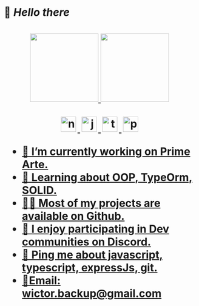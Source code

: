 <h1>👋 <i>Hello there</i><h1>

  <div align="center">
  <a href="https://github.com/WictorHiago">
  <img height="180em" src="https://github-readme-stats.vercel.app/api?username=wictorhiago&show_icons=true&theme=gotham&include_all_commits=true&count_private=true"/>
  <img height="180em" src="https://github-readme-stats.vercel.app/api/top-langs/?username=wictorhiago&layout=compact&langs_count=7&theme=gotham"/>
  </div>
<p align="center">
<img src="https://github.com/blackcater/blackcater/raw/main/images/logo-nodejs.svg" height="40" style="vertical-align:down; margin:4px" alt="nodejs">
<img src="https://github.com/blackcater/blackcater/raw/main/images/logo-javascript.svg" height="40" style="vertical-align:down; margin:4px" alt="javascript">
<img src="https://github.com/blackcater/blackcater/raw/main/images/logo-typescript.svg" height="40" style="vertical-align:down; margin:4px" alt="typescript">
<img src="https://github.com/WictorHiago/developer/blob/main/Postgresql_elephant.svg.png" height="40" style="vertical-align:down; margin:4px" alt="postgres">
</p>
<ul>
<li>🔭 I’m currently working on Prime Arte.</li>
<li>🧐 Learning about OOP, TypeOrm, SOLID.</li>
<li>👨‍💻 Most of my projects are available on Github.</li>
<li>📝 I enjoy participating in Dev communities on Discord.</li>
<li>💬 Ping me about javascript, typescript, expressJs, git.</li>
<li>📧Email: wictor.backup@gmail.com</li>
</ul>
